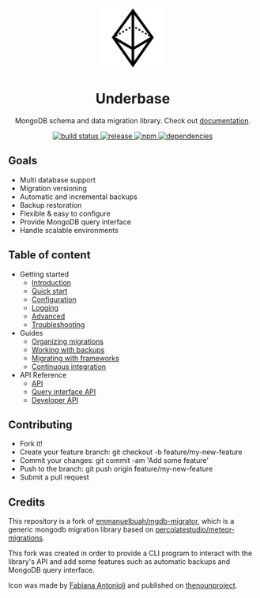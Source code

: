 <p align="center">
  <img src="docs/logo.svg" width="128" alt="" />
</p>

<h1 align="center">Underbase</h1>

<p align="center">MongoDB schema and data migration library. Check out <a href="https://sundowndev.github.io/underbase">documentation</a>.</p>

<div align="center">
  <a href="https://travis-ci.org/sundowndev/underbase">
    <img src="https://img.shields.io/travis/sundowndev/underbase/master.svg?style=flat-square" alt="build status" />
  </a>
  <a href="https://github.com/sundowndev/underbase/releases">
    <img src="https://img.shields.io/github/release/sundowndev/underbase.svg?style=flat-square" alt="release" />
  </a>
  <a href="https://www.npmjs.com/package/underbase">
    <img alt="npm" src="https://img.shields.io/npm/v/underbase.svg?style=flat-square">
  </a>
  <a href="https://david-dm.org/sundowndev/underbase">
    <img src="https://david-dm.org/sundowndev/underbase/status.svg?style=flat-square" alt="dependencies" />
  </a>
</div>

## Goals

- Multi database support
- Migration versioning
- Automatic and incremental backups
- Backup restoration
- Flexible & easy to configure
- Provide MongoDB query interface
- Handle scalable environments

## Table of content

- Getting started
  - [Introduction](https://sundowndev.github.io/underbase/#/intro)
  - [Quick start](https://sundowndev.github.io/underbase/#/quick-start)
  - [Configuration](https://sundowndev.github.io/underbase/#/configuration)
  - [Logging](https://sundowndev.github.io/underbase/#/logging)
  - [Advanced](https://sundowndev.github.io/underbase/#/advanced)
  - [Troubleshooting](https://sundowndev.github.io/underbase/#/troubleshooting)
- Guides
  - [Organizing migrations](https://sundowndev.github.io/underbase/#/organize)
  - [Working with backups](https://sundowndev.github.io/underbase/#/working-with-backups)
  - [Migrating with frameworks](https://sundowndev.github.io/underbase/#/migrating-with-frameworks)
  - [Continuous integration](https://sundowndev.github.io/underbase/#/continuous-integration)
- API Reference
  - [API](https://sundowndev.github.io/underbase/#/api)
  - [Query interface API](https://sundowndev.github.io/underbase/#/query-interface-api)
  - [Developer API](https://sundowndev.github.io/underbase/#/dev-api)

## Contributing

- Fork it!
- Create your feature branch: git checkout -b feature/my-new-feature
- Commit your changes: git commit -am 'Add some feature'
- Push to the branch: git push origin feature/my-new-feature
- Submit a pull request

## Credits

This repository is a fork of [emmanuelbuah/mgdb-migrator](https://github.com/emmanuelbuah/mgdb-migrator), which is a generic mongodb migration library based on [percolatestudio/meteor-migrations](https://github.com/percolatestudio/meteor-migrations).

This fork was created in order to provide a CLI program to interact with the library's API and add some features such as automatic backups and MongoDB query interface.

Icon was made by [Fabiana Antonioli](https://thenounproject.com/FafiAC) and published on [thenounproject](https://thenounproject.com/search/?q=prism&i=2263153).
